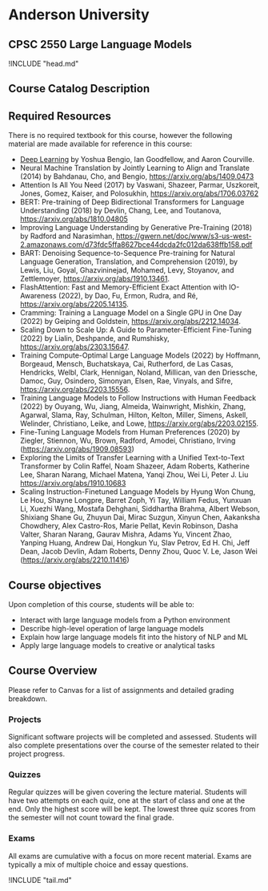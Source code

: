 Anderson University
===================

CPSC 2550 Large Language Models
------------------------------

!INCLUDE "head.md"

Course Catalog Description
--------------------------

Required Resources
------------------

There is no required textbook for this course, however the following material are made available for reference in this course:

- [Deep Learning](http://www.deeplearningbook.org) by Yoshua Bengio, Ian Goodfellow, and Aaron Courville.
- Neural Machine Translation by Jointly Learning to Align and Translate (2014) by Bahdanau, Cho, and Bengio, https://arxiv.org/abs/1409.0473
- Attention Is All You Need (2017) by Vaswani, Shazeer, Parmar, Uszkoreit, Jones, Gomez, Kaiser, and Polosukhin, https://arxiv.org/abs/1706.03762
- BERT: Pre-training of Deep Bidirectional Transformers for Language Understanding (2018) by Devlin, Chang, Lee, and Toutanova, https://arxiv.org/abs/1810.04805
- Improving Language Understanding by Generative Pre-Training (2018) by Radford and Narasimhan, https://gwern.net/doc/www/s3-us-west-2.amazonaws.com/d73fdc5ffa8627bce44dcda2fc012da638ffb158.pdf
- BART: Denoising Sequence-to-Sequence Pre-training for Natural Language Generation, Translation, and Comprehension (2019), by Lewis, Liu, Goyal, Ghazvininejad, Mohamed, Levy, Stoyanov, and Zettlemoyer, https://arxiv.org/abs/1910.13461.
- FlashAttention: Fast and Memory-Efficient Exact Attention with IO-Awareness (2022), by Dao, Fu, Ermon, Rudra, and Ré, https://arxiv.org/abs/2205.14135.
- Cramming: Training a Language Model on a Single GPU in One Day (2022) by Geiping and Goldstein, https://arxiv.org/abs/2212.14034.
- Scaling Down to Scale Up: A Guide to Parameter-Efficient Fine-Tuning (2022) by Lialin, Deshpande, and Rumshisky, https://arxiv.org/abs/2303.15647.
- Training Compute-Optimal Large Language Models (2022) by Hoffmann, Borgeaud, Mensch, Buchatskaya, Cai, Rutherford, de Las Casas, Hendricks, Welbl, Clark, Hennigan, Noland, Millican, van den Driessche, Damoc, Guy, Osindero, Simonyan, Elsen, Rae, Vinyals, and Sifre, https://arxiv.org/abs/2203.15556.
- Training Language Models to Follow Instructions with Human Feedback (2022) by Ouyang, Wu, Jiang, Almeida, Wainwright, Mishkin, Zhang, Agarwal, Slama, Ray, Schulman, Hilton, Kelton, Miller, Simens, Askell, Welinder, Christiano, Leike, and Lowe, https://arxiv.org/abs/2203.02155.
- Fine-Tuning Language Models from Human Preferences (2020) by Ziegler, Stiennon, Wu, Brown, Radford, Amodei, Christiano, Irving (https://arxiv.org/abs/1909.08593)
- Exploring the Limits of Transfer Learning with a Unified Text-to-Text Transformer by Colin Raffel, Noam Shazeer, Adam Roberts, Katherine Lee, Sharan Narang, Michael Matena, Yanqi Zhou, Wei Li, Peter J. Liu https://arxiv.org/abs/1910.10683
- Scaling Instruction-Finetuned Language Models by Hyung Won Chung, Le Hou, Shayne Longpre, Barret Zoph, Yi Tay, William Fedus, Yunxuan Li, Xuezhi Wang, Mostafa Dehghani, Siddhartha Brahma, Albert Webson, Shixiang Shane Gu, Zhuyun Dai, Mirac Suzgun, Xinyun Chen, Aakanksha Chowdhery, Alex Castro-Ros, Marie Pellat, Kevin Robinson, Dasha Valter, Sharan Narang, Gaurav Mishra, Adams Yu, Vincent Zhao, Yanping Huang, Andrew Dai, Hongkun Yu, Slav Petrov, Ed H. Chi, Jeff Dean, Jacob Devlin, Adam Roberts, Denny Zhou, Quoc V. Le, Jason Wei (https://arxiv.org/abs/2210.11416)

Course objectives
-----------------

Upon completion of this course, students will be able to:

- Interact with large language models from a Python environment
- Describe high-level operation of large language models
- Explain how large language models fit into the history of NLP and ML
- Apply large language models to creative or analytical tasks

Course Overview
---------------

Please refer to Canvas for a list of assignments and detailed grading breakdown.

### Projects

Significant software projects will be completed and assessed. Students will also complete presentations over the course of the semester related to their project progress.

### Quizzes

Regular quizzes will be given covering the lecture material. Students will have two attempts on each quiz, one at the start of class and one at the end. Only the highest score will be kept. The lowest three quiz scores from the semester will not count toward the final grade.

### Exams

All exams are cumulative with a focus on more recent material. Exams are typically a mix of multiple choice and essay questions.

!INCLUDE "tail.md"
